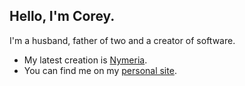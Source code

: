## Hello, I'm Corey.

I'm a husband, father of two and a creator of software.

- My latest creation is [Nymeria](https://www.nymeria.io).
- You can find me on my [personal site](https://prophitt.me).
